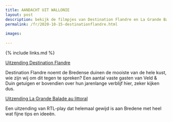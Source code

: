 ```yaml
---
title: AANDACHT UIT WALLONIE
layout: post
description: bekijk de filmpjes van Destination Flandre en La Grande Balade
permalink: /fr/2020-10-15-destinationflandre.html
    
images:   
    
---
```


{% include links.md %}

[Uitzending Destination Flandre](https://youtu.be/L4Ts-1XkAeE)

Destination Flandre noemt de Bredense duinen de mooiste van de hele kust, wie zijn wij om dit tegen te spreken?
Een aantal vaste gasten van Veld & Duin getuigen er bovendien over hun jarenlange verblijf hier, zeker kijken dus.


[Uitzending La Grande Balade au littoral](https://www.rtlplay.be/la-grande-balade-p_8539/la-grande-balade-au-littoral-c_12779159)

Een uitzending van RTL-play dat helemaal gewijd is aan Bredene met heel wat fijne tips en ideeën.




